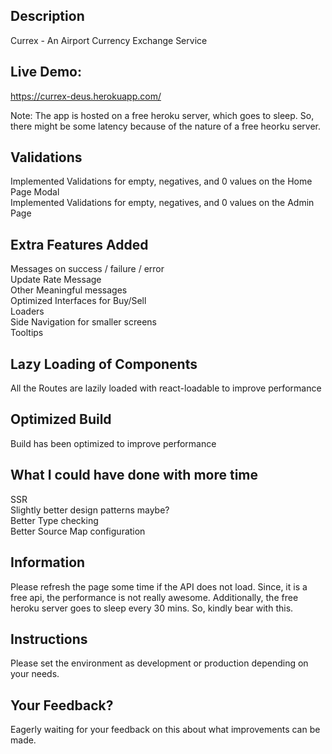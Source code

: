## Description

Currex - An Airport Currency Exchange Service  

## Live Demo:
https://currex-deus.herokuapp.com/

Note: The app is hosted on a free heroku server, which goes to sleep. So, there might be some latency because of the nature of a free heorku server.

## Validations
Implemented Validations for empty, negatives, and 0 values on the Home Page Modal  
Implemented Validations for empty, negatives, and 0 values on the Admin Page  

## Extra Features Added
Messages on success / failure / error  
Update Rate Message  
Other Meaningful messages  
Optimized Interfaces for Buy/Sell  
Loaders  
Side Navigation for smaller screens  
Tooltips  

## Lazy Loading of Components
All the Routes are lazily loaded with react-loadable to improve performance  

## Optimized Build
Build has been optimized to improve performance  


## What I could have done with more time
SSR  
Slightly better design patterns maybe?  
Better Type checking  
Better Source Map configuration  

## Information
Please refresh the page some time if the API does not load. Since, it is a free api, the performance is not really awesome. Additionally,
the free heroku server goes to sleep every 30 mins. So, kindly bear with this.  

## Instructions
Please set the environment as development or production depending on your needs.  

## Your Feedback?
Eagerly waiting for your feedback on this about what improvements can be made.  
